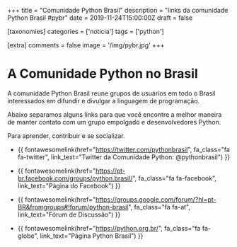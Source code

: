 +++
title = "Comunidade Python Brasil"
description = "links da comunidade Python Brasil #pybr"
date = 2019-11-24T15:00:00Z
draft = false

[taxonomies]
categories = ['noticia']
tags = ['python']

[extra]
comments = false
image = '/img/pybr.jpg'
+++

# A Comunidade Python no Brasil

A comunidade Python Brasil reune grupos de usuários em todo o Brasil interessados em difundir e divulgar a linguagem de programação.

Abaixo separamos alguns links para que você encontre a melhor maneira de manter contato com um grupo empolgado e desenvolvedores Python.

Para aprender, contribuir e se socializar.

- {{ fontawesomelink(href="https://twitter.com/pythonbrasil", fa_class="fa fa-twitter", link_text="Twitter da Comunidade Python: @pythonbrasil") }}

- {{ fontawesomelink(href="https://pt-br.facebook.com/groups/python.brasil/", fa_class="fa fa-facebook", link_text="Página do Facebook") }}

- {{ fontawesomelink(href="https://groups.google.com/forum/?hl=pt-BR&fromgroups#!forum/python-brasil", fa_class="fa fa-at", link_text="Fórum de Discussão") }}

- {{ fontawesomelink(href="https://python.org.br/", fa_class="fa fa-globe", link_text="Página Python Brasil") }}
